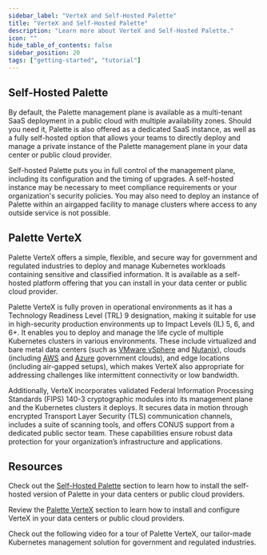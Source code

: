 ```yaml
---
sidebar_label: "VerteX and Self-Hosted Palette"
title: "VerteX and Self-Hosted Palette"
description: "Learn more about VerteX and Self-Hosted Palette."
icon: ""
hide_table_of_contents: false
sidebar_position: 20
tags: ["getting-started", "tutorial"]
---
```


## Self-Hosted Palette

By default, the Palette management plane is available as a multi-tenant SaaS deployment in a public cloud with multiple
availability zones. Should you need it, Palette is also offered as a dedicated SaaS instance, as well as a fully
self-hosted option that allows your teams to directly deploy and manage a private instance of the Palette management
plane in your data center or public cloud provider.

Self-hosted Palette puts you in full control of the management plane, including its configuration and the timing of
upgrades. A self-hosted instance may be necessary to meet compliance requirements or your organization's security
policies. You may also need to deploy an instance of Palette within an airgapped facility to manage clusters where
access to any outside service is not possible.

## Palette VerteX

Palette VerteX offers a simple, flexible, and secure way for government and regulated industries to deploy and manage
Kubernetes workloads containing sensitive and classified information. It is available as a self-hosted platform offering
that you can install in your data center or public cloud provider.

Palette VerteX is fully proven in operational environments as it has a Technology Readiness Level (TRL) 9 designation,
making it suitable for use in high-security production environments up to Impact Levels (IL) 5, 6, and 6+. It enables
you to deploy and manage the life cycle of multiple Kubernetes clusters in various environments. These include
virtualized and bare metal data centers (such as [VMware vSphere](https://www.vmware.com/products/vsphere.html) and
[Nutanix](https://www.nutanix.com/)), clouds (including [AWS](https://aws.amazon.com/govcloud-us/) and
[Azure](https://azure.microsoft.com/en-ca/explore/global-infrastructure/government) government clouds), and edge
locations (including air-gapped setups), which makes VerteX also appropriate for addressing challenges like intermittent
connectivity or low bandwidth.

Additionally, VerteX incorporates validated Federal Information Processing Standards (FIPS) 140-3 cryptographic modules
into its management plane and the Kubernetes clusters it deploys. It secures data in motion through encrypted Transport
Layer Security (TLS) communication channels, includes a suite of scanning tools, and offers CONUS support from a
dedicated public sector team. These capabilities ensure robust data protection for your organization’s infrastructure
and applications.

## Resources

Check out the [Self-Hosted Palette](../../../enterprise-version/enterprise-version.md) section to learn how to install
the self-hosted version of Palette in your data centers or public cloud providers.

Review the [Palette VerteX](../../../vertex/vertex.md) section to learn how to install and configure VerteX in your data
centers or public cloud providers.

Check out the following video for a tour of Palette VerteX, our tailor-made Kubernetes management solution for
government and regulated industries.

<br />

<YouTube url="https://www.youtube.com/embed/7tAJHTwX8CI" title="Demo | Palette VerteX overview" />

